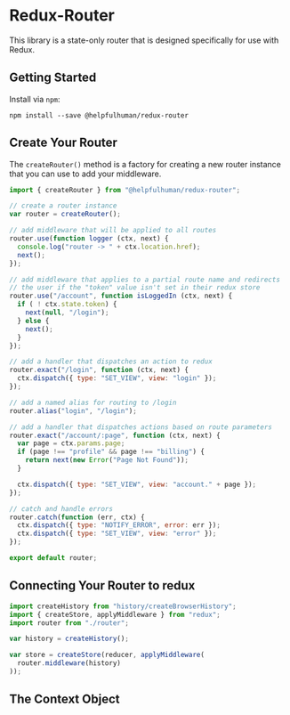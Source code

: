# Redux-Router

This library is a state-only router that is designed specifically for use with Redux.

## Getting Started

Install via `npm`:

```
npm install --save @helpfulhuman/redux-router
```

## Create Your Router

The `createRouter()` method is a factory for creating a new router instance that you can use to add your middleware.

```js
import { createRouter } from "@helpfulhuman/redux-router";

// create a router instance
var router = createRouter();

// add middleware that will be applied to all routes
router.use(function logger (ctx, next) {
  console.log("router -> " + ctx.location.href);
  next();
});

// add middleware that applies to a partial route name and redirects
// the user if the "token" value isn't set in their redux store
router.use("/account", function isLoggedIn (ctx, next) {
  if ( ! ctx.state.token) {
    next(null, "/login");
  } else {
    next();
  }
});

// add a handler that dispatches an action to redux
router.exact("/login", function (ctx, next) {
  ctx.dispatch({ type: "SET_VIEW", view: "login" });
});

// add a named alias for routing to /login
router.alias("login", "/login");

// add a handler that dispatches actions based on route parameters
router.exact("/account/:page", function (ctx, next) {
  var page = ctx.params.page;
  if (page !== "profile" && page !== "billing") {
    return next(new Error("Page Not Found"));
  }

  ctx.dispatch({ type: "SET_VIEW", view: "account." + page });
});

// catch and handle errors
router.catch(function (err, ctx) {
  ctx.dispatch({ type: "NOTIFY_ERROR", error: err });
  ctx.dispatch({ type: "SET_VIEW", view: "error" });
});

export default router;
```

## Connecting Your Router to redux

```js
import createHistory from "history/createBrowserHistory";
import { createStore, applyMiddleware } from "redux";
import router from "./router";

var history = createHistory();

var store = createStore(reducer, applyMiddleware(
  router.middleware(history)
));
```

## The Context Object